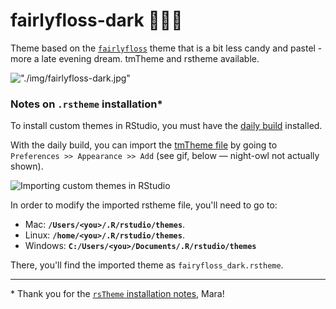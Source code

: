 # fairlyfloss-dark 🍭🦄🌇

Theme based on the [`fairlyfloss`](http://sailorhg.github.io/fairyfloss/) theme that is a bit less candy and pastel - more a late evening dream. tmTheme and rstheme available.

!["./img/fairlyfloss-dark.jpg"](https://github.com/Z3tt/fairlyfloss-dark/blob/master/img/fairlyfloss-dark.png)

### Notes on `.rstheme` installation*

To install custom themes in RStudio, you must have the [daily build](https://dailies.rstudio.com/) installed.

With the daily build, you can import the [tmTheme file](https://github.com/batpigandme/night-owlish/blob/master/tmTheme/night-owlish.tmTheme) by going to `Preferences >> Appearance >> Add` (see gif, below — night-owl not actually shown).

![Importing custom themes in RStudio](https://i.imgur.com/0801DLK.gif)

In order to modify the imported rstheme file, you'll need to go to:

- Mac: **`/Users/<you>/.R/rstudio/themes`**.
- Linux: **`/home/<you>/.R/rstudio/themes`**.
- Windows: **`C:/Users/<you>/Documents/.R/rstudio/themes`**

There, you'll find the imported theme as `fairyfloss_dark.rstheme`.

---
\* Thank you for the [`rsTheme` installation notes](https://github.com/batpigandme/night-owlish), Mara!

